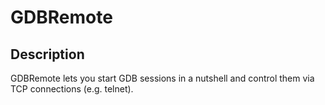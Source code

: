 # GDBRemote

## Description
GDBRemote lets you start GDB sessions in a nutshell and control them via TCP
connections (e.g. telnet).
